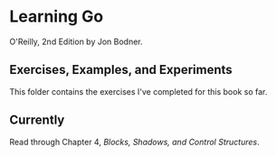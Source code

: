 
# Learning Go

O'Reilly, 2nd Edition by Jon Bodner.


## Exercises, Examples, and Experiments

This folder contains the exercises I've completed for this book so far.


## Currently

Read through Chapter 4, *Blocks, Shadows, and Control Structures*.
